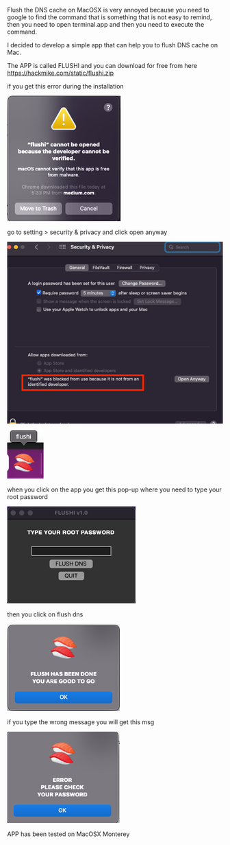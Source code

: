 Flush the DNS cache on MacOSX is very annoyed because you need to google to find the command that is something that is not easy to remind, then you need to open terminal.app and then you need to execute the command.

I decided to develop a simple app that can help you to flush DNS cache on Mac.

The APP is called FLUSHI and you can download for free from here https://hackmike.com/static/flushi.zip

if you get this error during the installation

<img src="images/1_Lx0uR6AyREZBjjHPgQuCqg.png"/>

go to setting > security & privacy and click open anyway

<img src="images/1_wrjiShm-WcSKLSIVNV0R3Q.png"/>
          
<img src="images/1_3fD_ag4nt2zd4cR1bqzsLw.png"/>

when you click on the app you get this pop-up where you need to type your root password
          
<img src="images/1_y8uhGjQwgCwoW6UP3IK1ug.png"/>

then you click on flush dns

<img src="images/1_U-K0umg4EgXmfqGN887Tpw.png"/>

if you type the wrong message you will get this msg
          
<img src="images/1_l1tnOpG4xX9fJdBZeut0cQ.png"/>

APP has been tested on MacOSX Monterey


